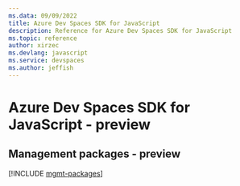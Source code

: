 ```yaml
---
ms.data: 09/09/2022
title: Azure Dev Spaces SDK for JavaScript
description: Reference for Azure Dev Spaces SDK for JavaScript
ms.topic: reference
author: xirzec
ms.devlang: javascript
ms.service: devspaces
ms.author: jeffish
---
```

# Azure Dev Spaces SDK for JavaScript - preview

## Management packages - preview
[!INCLUDE [mgmt-packages](dev-spaces-mgmt-index.md)]
